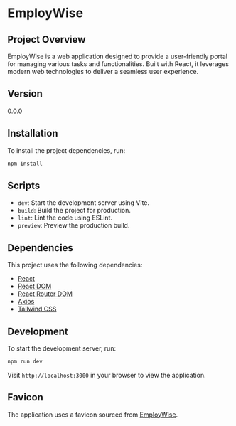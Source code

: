 # EmployWise

## Project Overview
EmployWise is a web application designed to provide a user-friendly portal for managing various tasks and functionalities. Built with React, it leverages modern web technologies to deliver a seamless user experience.

## Version
0.0.0

## Installation
To install the project dependencies, run:

```bash
npm install
```

## Scripts
- `dev`: Start the development server using Vite.
- `build`: Build the project for production.
- `lint`: Lint the code using ESLint.
- `preview`: Preview the production build.

## Dependencies
This project uses the following dependencies:
- [React](https://reactjs.org/)
- [React DOM](https://reactjs.org/)
- [React Router DOM](https://reactrouter.com/)
- [Axios](https://axios-http.com/)
- [Tailwind CSS](https://tailwindcss.com/)

## Development
To start the development server, run:

```bash
npm run dev
```

Visit `http://localhost:3000` in your browser to view the application.

## Favicon
The application uses a favicon sourced from [EmployWise](https://employwise.com/wp-content/uploads/2023/12/cropped-Favicon-32x32.png).
